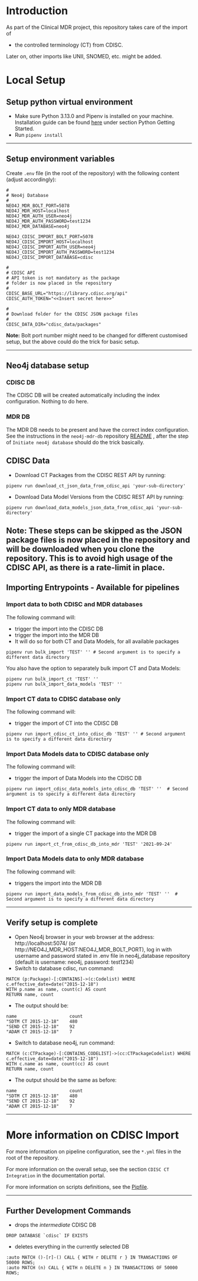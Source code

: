 # Introduction 
As part of the Clinical MDR project, this repository takes care of the import of
* the controlled terminology (CT) from CDISC.

Later on, other imports like UNII, SNOMED, etc. might be added.

# Local Setup

## Setup python virtual environment

* Make sure Python 3.13.0 and Pipenv is installed on your machine. Installation guide can be found
 [here](https://dev.azure.com/orgremoved/Clinical-MDR/_git/neo4j-mdr-db?path=/README.md&version=GBUpdate_README) under section Python Getting Started.
* Run `pipenv install`
---
## Setup environment variables

Create `.env` file (in the root of the repository) with the following content (adjust accordingly):

```
#
# Neo4j Database
#
NEO4J_MDR_BOLT_PORT=5078
NEO4J_MDR_HOST=localhost
NEO4J_MDR_AUTH_USER=neo4j
NEO4J_MDR_AUTH_PASSWORD=test1234
NEO4J_MDR_DATABASE=neo4j

NEO4J_CDISC_IMPORT_BOLT_PORT=5078
NEO4J_CDISC_IMPORT_HOST=localhost
NEO4J_CDISC_IMPORT_AUTH_USER=neo4j
NEO4J_CDISC_IMPORT_AUTH_PASSWORD=test1234
NEO4J_CDISC_IMPORT_DATABASE=cdisc

#
# CDISC API
# API token is not mandatory as the package
# folder is now placed in the repository
#
CDISC_BASE_URL="https://library.cdisc.org/api"
CDISC_AUTH_TOKEN="<<Insert secret here>>"

#
# Download folder for the CDISC JSON package files
#
CDISC_DATA_DIR="cdisc_data/packages"
```

**Note:** Bolt port number might need to be changed for different customised setup, but the above could do the trick for basic setup. 

---

## Neo4j database setup

### CDISC DB

The CDISC DB will be created automatically including the index configuration. Nothing to do here.

### MDR DB

The MDR DB needs to be present and have the correct index configuration. See the instructions in the `neo4j-mdr-db` repository 
[README](https://dev.azure.com/orgremoved/Clinical-MDR/_git/neo4j-mdr-db?path=/README.md&_a=preview) 
, after the step of `Initiate neo4j database` should do the trick basically.

## CDISC Data

* Download CT Packages from the CDISC REST API by running:
```shell
pipenv run download_ct_json_data_from_cdisc_api 'your-sub-directory'
```

* Download Data Model Versions from the CDISC REST API by running:
```shell
pipenv run download_data_models_json_data_from_cdisc_api 'your-sub-directory'
```

**Note:** These steps can be skipped as the JSON package files is now placed in the repository and will be downloaded when you clone the repository.
This is to avoid high usage of the CDISC API, as there is a rate-limit in place.
---

## Importing Entrypoints - Available for pipelines

### Import data to both CDISC and MDR databases
The following command will:
* trigger the import into the CDISC DB
* trigger the import into the MDR DB
* It will do so for both CT and Data Models, for all available packages

```shell
pipenv run bulk_import 'TEST' '' # Second argument is to specify a different data directory
```

You also have the option to separately bulk import CT and Data Models:

```shell
pipenv run bulk_import_ct 'TEST' ''
pipenv run bulk_import_data_models 'TEST' ''
```


### Import CT data to CDISC database only

The following command will:
* trigger the import of CT into the CDISC DB

```shell
pipenv run import_cdisc_ct_into_cdisc_db 'TEST' '' # Second argument is to specify a different data directory
```


### Import Data Models data to CDISC database only

The following command will:
* trigger the import of Data Models into the CDISC DB

```shell
pipenv run import_cdisc_data_models_into_cdisc_db 'TEST' ''  # Second argument is to specify a different data directory
```

### Import CT data to only MDR database

The following command will:
* trigger the import of a single CT package into the MDR DB

```shell
pipenv run import_ct_from_cdisc_db_into_mdr 'TEST' '2021-09-24'
```

### Import Data Models data to only MDR database

The following command will:
* triggers the import into the MDR DB

```shell
pipenv run import_data_models_from_cdisc_db_into_mdr 'TEST' ''  # Second argument is to specify a different data directory
```

---

## Verify setup is complete
* Open Neo4j browser in your web browser at the address: http://localhost:5074/ (or http://NEO4J_MDR_HOST:NEO4J_MDR_BOLT_PORT), log in with username and password stated in .env file in neo4j_database repository (default is username: neo4j, password: test1234)
* Switch to database cdisc, run command:
```
MATCH (p:Package)-[:CONTAINS]->(c:Codelist) WHERE c.effective_date=date("2015-12-18")
WITH p.name as name, count(c) AS count
RETURN name, count
```
* The output should be:
```
name	                count
"SDTM CT 2015-12-18"	480
"SEND CT 2015-12-18"	92
"ADAM CT 2015-12-18"	7
```
* Switch to database neo4j, run command:
```
MATCH (c:CTPackage)-[:CONTAINS_CODELIST]->(cc:CTPackageCodelist) WHERE c.effective_date=date("2015-12-18")
WITH c.name as name, count(cc) AS count
RETURN name, count
```
* The output should be the same as before:
```
name	                count
"SDTM CT 2015-12-18"	480
"SEND CT 2015-12-18"	92
"ADAM CT 2015-12-18"	7
```

---

# More information on CDISC Import

For more information on pipeline configuration, see the `*.yml` files in the root of the repository.

For more information on the overall setup, see the section `CDISC CT Integration` in the documentation portal.

For more information on scripts definitions, see the [Pipfile](./Pipfile).

---

## Further Development Commands

- drops the *intermediate* CDISC DB
```cypher
DROP DATABASE `cdisc` IF EXISTS
```

- deletes everything in the currently selected DB
```cypher
:auto MATCH ()-[r]-() CALL { WITH r DELETE r } IN TRANSACTIONS OF 50000 ROWS;
:auto MATCH (n) CALL { WITH n DELETE n } IN TRANSACTIONS OF 50000 ROWS;
```

